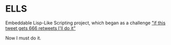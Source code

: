 # ELLS
Embeddable Lisp-Like Scripting project, which began as a challenge ["if this tweet gets 666 retweets I'll do it"](https://twitter.com/nihirash/status/1034892323786772480)

Now I must do it.
